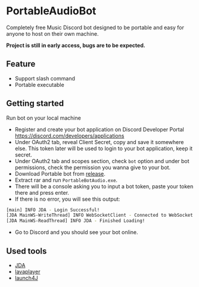 # PortableAudioBot
Completely free Music Discord bot designed to be portable and easy for anyone to host on their own machine.

**Project is still in early access, bugs are to be expected.**

## Feature
- Support slash command
- Portable executable

## Getting started
Run bot on your local machine
- Register and create your bot application on Discord Developer Portal https://discord.com/developers/applications
- Under OAuth2 tab, reveal Client Secret, copy and save it somewhere else. This token later will be used to login to your bot application, keep it secret.
- Under OAuth2 tab and scopes section, check `bot` option and under bot permissions, check the permission you wanna give to your bot.
- Download Portable bot from [release](https://github.com/madeyoga/PortableAudioBot/releases).
- Extract rar and run `PortableBotAudio.exe`.
- There will be a console asking you to input a bot token, paste your token there and press enter.
- If there is no error, you will see this output:
```sh
[main] INFO JDA - Login Successful!
[JDA MainWS-WriteThread] INFO WebSocketClient - Connected to WebSocket
[JDA MainWS-ReadThread] INFO JDA - Finished Loading!
```
- Go to Discord and you should see your bot online.

## Used tools
- [JDA](https://github.com/DV8FromTheWorld/JDA)
- [lavaplayer](https://github.com/sedmelluq/lavaplayer)
- [launch4J](http://launch4j.sourceforge.net/)

